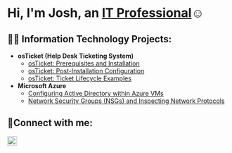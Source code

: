 <h1>Hi, I'm Josh, an <a href="www.linkedin.com/in/joshuaschlegel">IT Professional</a>☺</h1>

<h2>👨‍💻 Information Technology Projects:</h2>

- <b>osTicket (Help Desk Ticketing System)</b>
  - [osTicket: Prerequisites and Installation](https://github.com/JoshuaSchlegel/osticket-prereqs)
  - [osTicket: Post-Installation Configuration](https://github.com/JoshuaSchlegel/post-install-config)
  - [osTicket: Ticket Lifecycle Examples](https://github.com/JoshuaSchlegel/ticket-lifecycle)
- <b>Microsoft Azure</b>
  - [Configuring Active Directory within Azure VMs](https://github.com/JoshuaSchlegel/configure-ad)
  - [Network Security Groups (NSGs) and Inspecting Network Protocols](https://github.com/JoshuaSchlegel/azure-network-protocols)

<h2>🤳Connect with me:</h2>

[<img align="left" alt="Josh | LinkedIn" width="22px" src="https://cdn.jsdelivr.net/npm/simple-icons@v3/icons/linkedin.svg" />][linkedin]

[linkedin]: www.linkedin.com/in/joshuaschlegel
